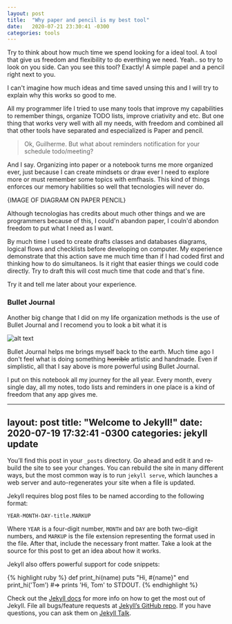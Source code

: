 ```yaml
---
layout: post
title:  "Why paper and pencil is my best tool"
date:   2020-07-21 23:30:41 -0300
categories: tools
---
```

Try to think about how much time we spend looking for a ideal tool. A tool that give us freedom and flexibility to do everthing we need.
Yeah.. so try to look on you side. Can you see this tool? Exactly! A simple papel and a pencil right next to you.

I can't imagine how much ideas and time saved unsing this and I will try to explain why this works so good to me.

All my programmer life I tried to use many tools that improve my capabilities to remember things, organize TODO lists, improve criativity and etc.
But one thing that works very well with all my needs, with freedom and combined all that other tools have separated and especialized is Paper and pencil.

> Ok, Guilherme. But what about reminders notification for your schedule todo/meeting?

And I say. Organizing into paper or a notebook turns me more organized ever, just because I can create mindsets or draw ever I need to explore more or must remember some topics with emfhasis. This kind of things enforces our memory habilities so well that tecnologies will never do.

{IMAGE OF DIAGRAM ON PAPER PENCIL}

Although tecnologias has credits about much other things and we are programmers because of this, I could'n abandon paper, I couln'd abondon freedom to put what I need as I want.

By much time I used to create drafts classes and databases diagrams, logical flows and checklists before developing on computer. My experience demonstrate that this
action save me much time than if I had coded first and thinking how to do simultaneos. Is it right that easier things we could code directly. Try to draft this will cost much time that code and that's fine.

Try it and tell me later about your experience.

### Bullet Journal

Another big change that I did on my life organization methods is the use of Bullet Journal and I recomend you to look a bit what it is

![alt text](image.png)

Bullet Journal helps me brings myself back to the earth. Much time ago I don't feel what is doing something ~~horrible~~ artistic and handmade. Even if simplistic, all that I say above is more powerful using Bullet Journal.

I put on this notebook all my journey for the all year. Every month, every single day, all my notes, todo lists and reminders in one place is a kind of freedom
that any app gives me.



---
layout: post
title:  "Welcome to Jekyll!"
date:   2020-07-19 17:32:41 -0300
categories: jekyll update
---
You’ll find this post in your `_posts` directory. Go ahead and edit it and re-build the site to see your changes. You can rebuild the site in many different ways, but the most common way is to run `jekyll serve`, which launches a web server and auto-regenerates your site when a file is updated.

Jekyll requires blog post files to be named according to the following format:

`YEAR-MONTH-DAY-title.MARKUP`

Where `YEAR` is a four-digit number, `MONTH` and `DAY` are both two-digit numbers, and `MARKUP` is the file extension representing the format used in the file. After that, include the necessary front matter. Take a look at the source for this post to get an idea about how it works.

Jekyll also offers powerful support for code snippets:

{% highlight ruby %}
def print_hi(name)
  puts "Hi, #{name}"
end
print_hi('Tom')
#=> prints 'Hi, Tom' to STDOUT.
{% endhighlight %}

Check out the [Jekyll docs][jekyll-docs] for more info on how to get the most out of Jekyll. File all bugs/feature requests at [Jekyll’s GitHub repo][jekyll-gh]. If you have questions, you can ask them on [Jekyll Talk][jekyll-talk].

[jekyll-docs]: https://jekyllrb.com/docs/home
[jekyll-gh]:   https://github.com/jekyll/jekyll
[jekyll-talk]: https://talk.jekyllrb.com/
